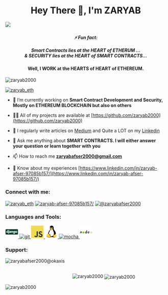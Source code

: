 <h1 align="center">Hey There 👋, I'm ZARYAB</h1>
<img src="https://i.imgur.com/Spsx32A.png" />
<h5 align="center">⚡ Fun fact:<br>
  <br>Smart Contracts lies at the HEART of ETHERUM ...<br>
  &    SECURITY lies at the HEART of SMART CONTRACTS...<br></h5>
<h4 align="center">  Well, <strong>I WORK at the HEARTS of HEART of ETHEREUM.</strong></h4>
<p align="left"> <img src="https://komarev.com/ghpvc/?username=zaryab2000&label=Profile%20views&color=0e75b6&style=flat" alt="zaryab2000" /> </p>

<p align="left"> <a href="https://twitter.com/zaryab_eth" target="blank"><img src="https://img.shields.io/twitter/follow/zaryab84339098?logo=twitter&style=for-the-badge" alt="zaryab_eth" /></a> </p>

- 🔭 I’m currently working on **Smart Contract Development and Security, Mostly on ETHEREUM BLOCKCHAIN but also on others**

- 👨‍💻 All of my projects are available at [https://github.com/zaryab2000](https://github.com/zaryab2000)

- 📝 I regularly write articles on [Medium](https://medium.com/@zaryabafser2000) and Quite a LOT on my [Linkedin](https://www.linkedin.com/in/zaryab-afser-97085b157/)

- 💬 Ask me anything about **SMART CONTRACTS. I will either answer your question or learn together with you**

- 📫 How to reach me **zaryabafser2000@gmail.com**

- 📄 Know about my experiences [https://www.linkedin.com/in/zaryab-afser-97085b157/](https://www.linkedin.com/in/zaryab-afser-97085b157/)



<h3 align="left">Connect with me:</h3>
<p align="left">
<a href="https://twitter.com/zaryab_eth" target="blank"><img align="center" src="https://raw.githubusercontent.com/rahuldkjain/github-profile-readme-generator/master/src/images/icons/Social/twitter.svg" alt="zaryab_eth" height="30" width="40" /></a>
<a href="https://linkedin.com/in/zaryab-afser-97085b157/" target="blank"><img align="center" src="https://raw.githubusercontent.com/rahuldkjain/github-profile-readme-generator/master/src/images/icons/Social/linked-in-alt.svg" alt="zaryab-afser-97085b157/" height="30" width="40" /></a>
<a href="https://medium.com/@zaryabafser2000" target="blank"><img align="center" src="https://raw.githubusercontent.com/rahuldkjain/github-profile-readme-generator/master/src/images/icons/Social/medium.svg" alt="@zaryabafser2000" height="30" width="40" /></a>
</p>

<h3 align="left">Languages and Tools:</h3>
<p align="left"> <a href="https://www.djangoproject.com/" target="_blank"> <img src="https://raw.githubusercontent.com/devicons/devicon/master/icons/django/django-original.svg" alt="django" width="40" height="40"/> </a> <a href="https://git-scm.com/" target="_blank"> <img src="https://www.vectorlogo.zone/logos/git-scm/git-scm-icon.svg" alt="git" width="40" height="40"/> </a> <a href="https://developer.mozilla.org/en-US/docs/Web/JavaScript" target="_blank"> <img src="https://raw.githubusercontent.com/devicons/devicon/master/icons/javascript/javascript-original.svg" alt="javascript" width="40" height="40"/> </a> <a href="https://www.linux.org/" target="_blank"> <img src="https://raw.githubusercontent.com/devicons/devicon/master/icons/linux/linux-original.svg" alt="linux" width="40" height="40"/> </a> <a href="https://mochajs.org" target="_blank"> <img src="https://www.vectorlogo.zone/logos/mochajs/mochajs-icon.svg" alt="mocha" width="40" height="40"/> </a> <a href="https://nodejs.org" target="_blank"> <img src="https://raw.githubusercontent.com/devicons/devicon/master/icons/nodejs/nodejs-original-wordmark.svg" alt="nodejs" width="40" height="40"/> </a> </p>

<h3 align="left">Support:</h3>
<p><a href="https://www.buymeacoffee.com/zaryab2000"> <img align="left" src="https://cdn.buymeacoffee.com/buttons/v2/default-yellow.png" height="50" width="210" alt="zaryabafser2000@okaxis" /></a></p><br><br>

<p><img align="left" src="https://github-readme-stats.vercel.app/api/top-langs?username=zaryab2000&show_icons=true&locale=en&layout=compact" alt="zaryab2000" /></p>

<p>&nbsp;<img align="center" src="https://github-readme-stats.vercel.app/api?username=zaryab2000&show_icons=true&locale=en" alt="zaryab2000" /></p>

<p><img align="center" src="https://github-readme-streak-stats.herokuapp.com/?user=zaryab2000&" alt="zaryab2000" /></p>
